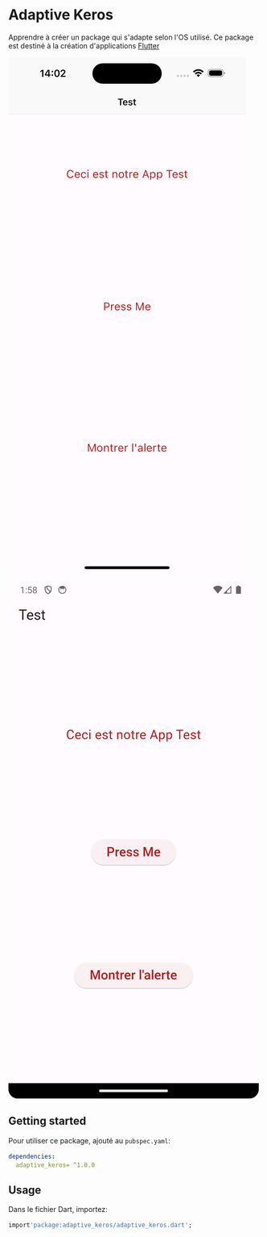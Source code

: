 # Adaptive Keros

Apprendre à créer un package qui s'adapte selon l'OS utilisé.
Ce package est destiné à la création d'applications [Flutter](https://flutter.io)

![Screenshot](/screenshots/Screenshot_iPhone_15_Plus.png)

![Screenshot](/screenshots/Screenshot_Android.png)

## Getting started

Pour utiliser ce package, ajouté au `pubspec.yaml`:

```yaml
dependencies:
  adaptive_keros= ^1.0.0
```

## Usage

Dans le fichier Dart, importez:

```dart
import'package:adaptive_keros/adaptive_keros.dart';
``````
